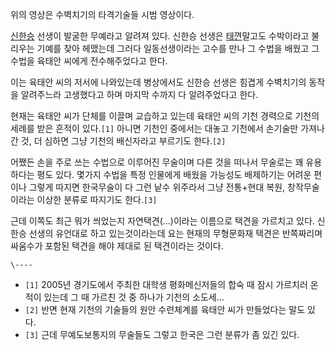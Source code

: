 위의 영상은 수벽치기의 타격기술들 시범 영상이다.

  

[신한승](%EC%8B%A0%ED%95%9C%EC%8A%B9.md) 선생이 발굴한 무예라고 알려져 있다. 신한승 선생은
[태껸](%ED%83%9C%EA%BB%B8.md)말고도 수박이라고 불리우는 기예를 찾아 헤맸는데 그러다 일동선생이라는 고수를 만나 그
수법을 배웠고 그 수법을 육태안 씨에게 전수해주었다고 한다.

  

이는 육태안 씨의 저서에 나와있는데 병상에서도 신한승 선생은 힘겹게 수벽치기의 동작을 알려주느라 고생했다고 하며 마지막 수까지 다
알려주었다고 한다.

  

현재는 육태안 씨가 단체를 이끌며 교습하고 있는데 육태안 씨의 기천 경력으로 기천의 세례를 받은 흔적이 있다.`[1]` 아니면 기천인
중에서는 대놓고 기천에서 손기술만 가져나간 것, 더 심하면 그냥 기천의 배신자라고 부르기도 한다.`[2]`

  

어쨌든 손을 주로 쓰는 수법으로 이루어진 무술이며 다른 것을 떠나서 무술로는 꽤 유용하다는 평도 있다. 몇가지 수법을 특정 인물에게 배웠을
가능성도 배제하기는 어려운 편이나 그렇게 따지면 한국무술이 다 그런 낱수 위주라서 그냥 전통+현대 복원, 창작무술이라는 이상한 분류로
따지기도 한다.`[3]`

  

근데 이쪽도 최근 뭐가 씌었는지 자연택견(...)이라는 이름으로 택견을 가르치고 있다. 신한승 선생의 유언대로 하고 있는것이라는데 요는
현재의 무형문화재 택견은 반쪽짜리며 싸움수가 포함된 택견을 해야 제대로 된 택견이라는 것이다.

`\----`

  * `[1]` 2005년 경기도에서 주최한 대학생 평화메신저들의 합숙 때 잠시 가르치러 온 적이 있는데 그 때 가르친 것 중 하나가 기천의 소도세...
  * `[2]` 반면 현재 기천의 기술들의 원안 수련체계를 육태안 씨가 만들었다는 말도 있다.
  * `[3]` 근데 무예도보통지의 무술들도 그렇고 한국은 그런 분류가 좀 있긴 있다.

